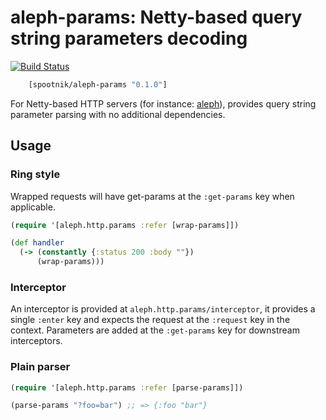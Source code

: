 aleph-params: Netty-based query string parameters decoding
==========================================================

[![Build Status](https://secure.travis-ci.org/pyr/aleph-parms.png)](http://travis-ci.org/pyr/aleph-params)


```clojure
    [spootnik/aleph-params "0.1.0"]
```

For Netty-based HTTP servers (for instance:
[aleph](https://aleph.io)), provides query string parameter parsing
with no additional dependencies.

## Usage

### Ring style

Wrapped requests will have get-params at the `:get-params`
key when applicable.

```clojure
(require '[aleph.http.params :refer [wrap-params]])

(def handler
  (-> (constantly {:status 200 :body ""})
      (wrap-params)))
```

### Interceptor

An interceptor is provided at `aleph.http.params/interceptor`, it provides
a single `:enter` key and expects the request at the `:request` key in the
context. Parameters are added at the `:get-params` key for downstream
interceptors.

### Plain parser

```clojure
(require '[aleph.http.params :refer [parse-params]])

(parse-params "?foo=bar") ;; => {:foo "bar"}
```



